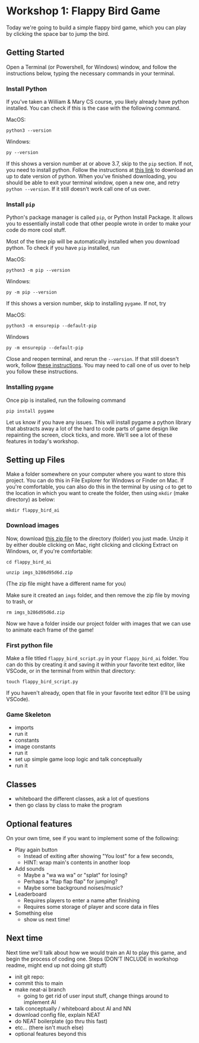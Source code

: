 # Workshop 1: Flappy Bird Game
Today we're going to build a simple flappy bird game, which you can play by clicking the space bar to jump the bird.

## Getting Started 
Open a Terminal (or Powershell, for Windows) window, and follow the instructions below, typing the necessary commands in your terminal.

### Install Python
If you've taken a William & Mary CS course, you likely already have python installed. You can check if this is the case with the following command.

MacOS:
```
python3 --version
```

Windows:
```
py --version
```
If this shows a version number at or above 3.7, skip to the `pip` section. If not, you need to install python. Follow the instructions at [this link](https://www.python.org/downloads/) to download an up to date version of python. When you've finished downloading, you should be able to exit your terminal window, open a new one, and retry `python --version`. If it still doesn't work call one of us over.

### Install `pip`
Python's package manager is called `pip`, or Python Install Package. It allows you to essentially install code that other people wrote in order to make your code do more cool stuff.

Most of the time pip will be automatically installed when you download python. To check if you have `pip` installed, run

MacOS:
```
python3 -m pip --version
```

Windows:
```
py -m pip --version
```

If this shows a version number, skip to installing `pygame`. If not, try

MacOS:
```
python3 -m ensurepip --default-pip
```

Windows
```
py -m ensurepip --default-pip
```

Close and reopen terminal, and rerun the `--version`. If that still doesn't work, follow [these instructions](https://packaging.python.org/en/latest/tutorials/installing-packages/#ensure-you-can-run-pip-from-the-command-line). You may need to call one of us over to help you follow these instructions.


### Installing `pygame` 
Once pip is installed, run the following command
```
pip install pygame
```
Let us know if you have any issues. This will install pygame a python library that abstracts away a lot of the hard to code parts of game design like repainting the screen, clock ticks, and more. We'll see a lot of these features in today's workshop.

## Setting up Files
Make a folder somewhere on your computer where you want to store this project. You can do this in File Explorer for Windows or Finder on Mac. If you're comfortable, you can also do this in the terminal by using `cd` to get to the location in which you want to create the folder, then using `mkdir` (make directory) as below:
```
mkdir flappy_bird_ai
```

### Download images
Now, download [this zip file](https://www.youtube.com/redirect?event=video_description&redir_token=QUFFLUhqa3VwX3VlYmZFbkdFTEZsVlZZdFJNUlEzTy1SUXxBQ3Jtc0tuaWlFaFVEY1AzLTJuYnd1b28zN3NkVURIemZST0RaNDh4bF9WbWUydmRiOHVybDF3ZkNKVnloUG9qcEhScjhtX2ViejJHYXU0aXFrZVhnakp0d2NOSDQxdF9OdXhWTl91ZkRYZUd3bzFaSUJrQTBubw&q=https%3A%2F%2Fdev-cms.us-east-1.linodeobjects.com%2Fimgs_b286d95d6d.zip&v=ps55secj7iU) to the directory (folder) you just made. Unzip it by either double clicking on Mac, right clicking and clicking Extract on Windows, or, if you're comfortable:
```
cd flappy_bird_ai
```
```
unzip imgs_b286d95d6d.zip
```
(The zip file might have a different name for you)

Make sure it created an `imgs` folder, and then remove the zip file by moving to trash, or 
```
rm imgs_b286d95d6d.zip
```
Now we have a folder inside our project folder with images that we can use to animate each frame of the game!


### First python file
Make a file titled `flappy_bird_script.py` in your `flappy_bird_ai` folder. You can do this by creating it and saving it within your favorite text editor, like VSCode, or in the terminal from within that directory:
```
touch flappy_bird_script.py
```

If you haven't already, open that file in your favorite text editor (I'll be using VSCode).

### Game Skeleton
* imports 
* run it
* constants
* image constants
* run it
* set up simple game loop logic and talk conceptually
* run it

## Classes
* whiteboard the different classes, ask a lot of questions
* then go class by class to make the program

## Optional features
On your own time, see if you want to implement some of the following:
* Play again button
    * Instead of exiting after showing "You lost" for a few seconds, 
    * HINT: wrap main's contents in another loop
* Add sounds
    * Maybe a "wa wa wa" or "splat" for losing?
    * Perhaps a "flap flap flap" for jumping?
    * Maybe some background noises/music?
* Leaderboard
    * Requires players to enter a name after finishing
    * Requires some storage of player and score data in files
* Something else
    * show us next time!

## Next time
Next time we'll talk about how we would train an AI to play this game, and begin the process of coding one.
Steps (DON'T INCLUDE in workshop readme, might end up not doing git stuff)
* init git repo:
* commit this to main
* make neat-ai branch
    * going to get rid of user input stuff, change things around to implement AI
* talk conceptually / whiteboard about AI and NN
* download config file, explain NEAT
* do NEAT boilerplate (go thru this fast)
* etc... (there isn't much else)
* optional features beyond this
